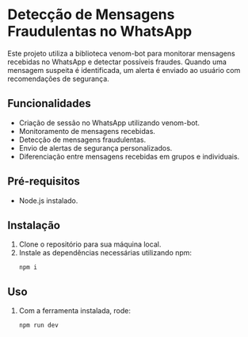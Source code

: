 # Detecção de Mensagens Fraudulentas no WhatsApp

Este projeto utiliza a biblioteca venom-bot para monitorar mensagens recebidas no WhatsApp e detectar possíveis fraudes. Quando uma mensagem suspeita é identificada, um alerta é enviado ao usuário com recomendações de segurança.

## Funcionalidades

- Criação de sessão no WhatsApp utilizando venom-bot.
- Monitoramento de mensagens recebidas.
- Detecção de mensagens fraudulentas.
- Envio de alertas de segurança personalizados.
- Diferenciação entre mensagens recebidas em grupos e individuais.

## Pré-requisitos

- Node.js instalado.

## Instalação

1. Clone o repositório para sua máquina local.
2. Instale as dependências necessárias utilizando npm:
   ```
   npm i
   ```

## Uso

1. Com a ferramenta instalada, rode:
   ```
   npm run dev
   ```
